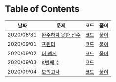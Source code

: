 # Table of Contents

| 날짜 | 문제 | 코드 | 풀이 |
| --- | --- | --- | --- |
| 2020/08/31 | [완주하지 못한 선수](https://programmers.co.kr/learn/courses/30/lessons/42576) | [코드](0831_42576.py) | [풀이](0831_42576.md) |
| 2020/09/01 | [프린터](https://programmers.co.kr/learn/courses/30/lessons/42587) | [코드](0901_42587.py) | [풀이](0901_42587.md) |
| 2020/09/02 | [더 맵게](https://programmers.co.kr/learn/courses/30/lessons/42626) | [코드](0902_42626.py) | [풀이](0902_42626.md) |
| 2020/09/03 | [K번째 수](https://programmers.co.kr/learn/courses/30/lessons/42748) | [코드](0903_42748.py) | |
| 2020/09/04 | [모의고사](https://programmers.co.kr/learn/courses/30/lessons/42840) | [코드](0904_42840.py) | [풀이](0904_42840.md) |
